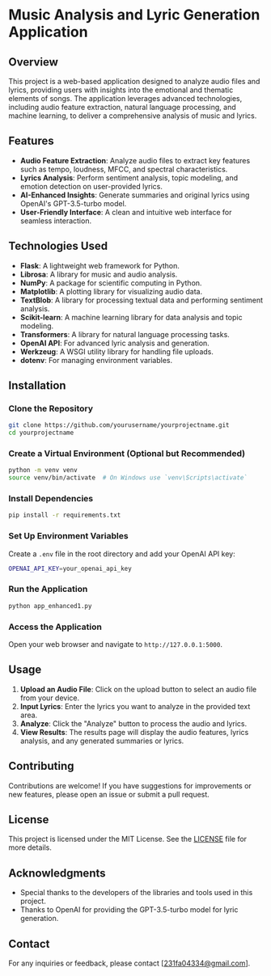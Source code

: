# Music Analysis and Lyric Generation Application

## Overview

This project is a web-based application designed to analyze audio files and lyrics, providing users with insights into the emotional and thematic elements of songs. The application leverages advanced technologies, including audio feature extraction, natural language processing, and machine learning, to deliver a comprehensive analysis of music and lyrics.

## Features

- **Audio Feature Extraction**: Analyze audio files to extract key features such as tempo, loudness, MFCC, and spectral characteristics.
- **Lyrics Analysis**: Perform sentiment analysis, topic modeling, and emotion detection on user-provided lyrics.
- **AI-Enhanced Insights**: Generate summaries and original lyrics using OpenAI's GPT-3.5-turbo model.
- **User-Friendly Interface**: A clean and intuitive web interface for seamless interaction.

## Technologies Used

- **Flask**: A lightweight web framework for Python.
- **Librosa**: A library for music and audio analysis.
- **NumPy**: A package for scientific computing in Python.
- **Matplotlib**: A plotting library for visualizing audio data.
- **TextBlob**: A library for processing textual data and performing sentiment analysis.
- **Scikit-learn**: A machine learning library for data analysis and topic modeling.
- **Transformers**: A library for natural language processing tasks.
- **OpenAI API**: For advanced lyric analysis and generation.
- **Werkzeug**: A WSGI utility library for handling file uploads.
- **dotenv**: For managing environment variables.

## Installation

### Clone the Repository
```bash
git clone https://github.com/yourusername/yourprojectname.git
cd yourprojectname
```

### Create a Virtual Environment (Optional but Recommended)
```bash
python -m venv venv
source venv/bin/activate  # On Windows use `venv\Scripts\activate`
```

### Install Dependencies
```bash
pip install -r requirements.txt
```

### Set Up Environment Variables
Create a `.env` file in the root directory and add your OpenAI API key:
```bash
OPENAI_API_KEY=your_openai_api_key
```

### Run the Application
```bash
python app_enhanced1.py
```

### Access the Application
Open your web browser and navigate to `http://127.0.0.1:5000`.

## Usage

1. **Upload an Audio File**: Click on the upload button to select an audio file from your device.
2. **Input Lyrics**: Enter the lyrics you want to analyze in the provided text area.
3. **Analyze**: Click the "Analyze" button to process the audio and lyrics.
4. **View Results**: The results page will display the audio features, lyrics analysis, and any generated summaries or lyrics.

## Contributing

Contributions are welcome! If you have suggestions for improvements or new features, please open an issue or submit a pull request.

## License

This project is licensed under the MIT License. See the [LICENSE](LICENSE) file for more details.

## Acknowledgments

- Special thanks to the developers of the libraries and tools used in this project.
- Thanks to OpenAI for providing the GPT-3.5-turbo model for lyric generation.

## Contact

For any inquiries or feedback, please contact [231fa04334@gmail.com].

